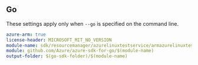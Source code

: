 ## Go

These settings apply only when `--go` is specified on the command line.

```yaml $(go) && $(track2)
azure-arm: true
license-header: MICROSOFT_MIT_NO_VERSION
module-name: sdk/resourcemanager/azurelinuxtestservice/armazurelinuxtestservice
module: github.com/Azure/azure-sdk-for-go/$(module-name)
output-folder: $(go-sdk-folder)/$(module-name)
```
